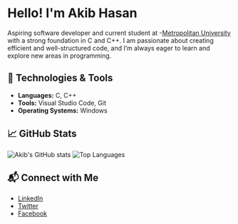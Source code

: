 #  Hello! I'm Akib Hasan

Aspiring software developer and current student at -[Metropolitan University](https://metrouni.edu.bd/) with a strong foundation in C and C++. I am passionate about creating efficient and well-structured code, and I’m always eager to learn and explore new areas in programming.

## 💼 Technologies & Tools

- **Languages:** C, C++
- **Tools:** Visual Studio Code, Git
- **Operating Systems:** Windows

## 📈 GitHub Stats

![Akib's GitHub stats](https://github-readme-stats.vercel.app/api?username=ak1bhasan&show_icons=true&theme=graywhite&hide_title=true)
![Top Languages](https://github-readme-stats.vercel.app/api/top-langs/?username=ak1bhasan&layout=compact&theme=graywhite)

## 📬 Connect with Me

- [LinkedIn](https://www.linkedin.com/in/ak1bhasan/)
- [Twitter](https://x.com/____akibbb)
- [Facebook](https://www.facebook.com/akib.hasan.148553)
